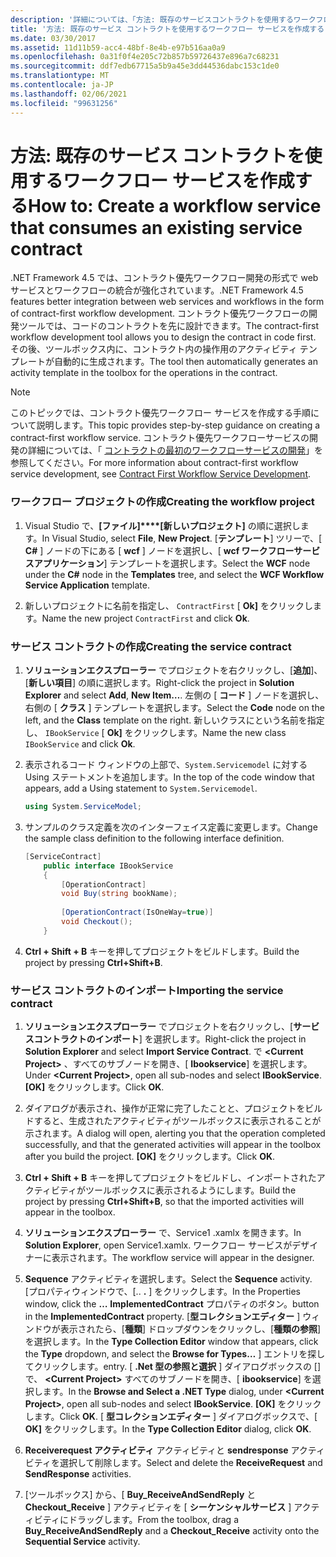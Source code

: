 ```yaml
---
description: '詳細については、「方法: 既存のサービスコントラクトを使用するワークフローサービスを作成する」を参照してください。'
title: '方法: 既存のサービス コントラクトを使用するワークフロー サービスを作成する'
ms.date: 03/30/2017
ms.assetid: 11d11b59-acc4-48bf-8e4b-e97b516aa0a9
ms.openlocfilehash: 0a31f0f4e205c72b857b59726437e896a7c68231
ms.sourcegitcommit: ddf7edb67715a5b9a45e3dd44536dabc153c1de0
ms.translationtype: MT
ms.contentlocale: ja-JP
ms.lasthandoff: 02/06/2021
ms.locfileid: "99631256"
---
```

# <a name="how-to-create-a-workflow-service-that-consumes-an-existing-service-contract"></a><span data-ttu-id="c0050-103">方法: 既存のサービス コントラクトを使用するワークフロー サービスを作成する</span><span class="sxs-lookup"><span data-stu-id="c0050-103">How to: Create a workflow service that consumes an existing service contract</span></span>

<span data-ttu-id="c0050-104">.NET Framework 4.5 では、コントラクト優先ワークフロー開発の形式で web サービスとワークフローの統合が強化されています。</span><span class="sxs-lookup"><span data-stu-id="c0050-104">.NET Framework 4.5 features better integration between web services and workflows in the form of contract-first workflow development.</span></span> <span data-ttu-id="c0050-105">コントラクト優先ワークフローの開発ツールでは、コードのコントラクトを先に設計できます。</span><span class="sxs-lookup"><span data-stu-id="c0050-105">The contract-first workflow development tool allows you to design the contract in code first.</span></span> <span data-ttu-id="c0050-106">その後、ツールボックス内に、コントラクト内の操作用のアクティビティ テンプレートが自動的に生成されます。</span><span class="sxs-lookup"><span data-stu-id="c0050-106">The tool then automatically generates an activity template in the toolbox for the operations in the contract.</span></span>  
  
> [!NOTE]
> <span data-ttu-id="c0050-107">このトピックでは、コントラクト優先ワークフロー サービスを作成する手順について説明します。</span><span class="sxs-lookup"><span data-stu-id="c0050-107">This topic provides step-by-step guidance on creating a contract-first workflow service.</span></span> <span data-ttu-id="c0050-108">コントラクト優先ワークフローサービスの開発の詳細については、「 [コントラクトの最初のワークフローサービスの開発](contract-first-workflow-service-development.md)」を参照してください。</span><span class="sxs-lookup"><span data-stu-id="c0050-108">For more information about contract-first workflow service development, see [Contract First Workflow Service Development](contract-first-workflow-service-development.md).</span></span>  
  
### <a name="creating-the-workflow-project"></a><span data-ttu-id="c0050-109">ワークフロー プロジェクトの作成</span><span class="sxs-lookup"><span data-stu-id="c0050-109">Creating the workflow project</span></span>  
  
1. <span data-ttu-id="c0050-110">Visual Studio で、**[ファイル]\*\*\*\*[新しいプロジェクト]** の順に選択します。</span><span class="sxs-lookup"><span data-stu-id="c0050-110">In Visual Studio, select **File**, **New Project**.</span></span> <span data-ttu-id="c0050-111">[**テンプレート**] ツリーで、[ **C#** ] ノードの下にある [ **wcf** ] ノードを選択し、[ **wcf ワークフローサービスアプリケーション**] テンプレートを選択します。</span><span class="sxs-lookup"><span data-stu-id="c0050-111">Select the **WCF** node under the **C#** node in the **Templates** tree, and select the **WCF Workflow Service Application** template.</span></span>  
  
2. <span data-ttu-id="c0050-112">新しいプロジェクトに名前を指定し、 `ContractFirst` [ **Ok]** をクリックします。</span><span class="sxs-lookup"><span data-stu-id="c0050-112">Name the new project `ContractFirst` and click **Ok**.</span></span>  
  
### <a name="creating-the-service-contract"></a><span data-ttu-id="c0050-113">サービス コントラクトの作成</span><span class="sxs-lookup"><span data-stu-id="c0050-113">Creating the service contract</span></span>  
  
1. <span data-ttu-id="c0050-114">**ソリューションエクスプローラー** でプロジェクトを右クリックし、[**追加**]、[**新しい項目**] の順に選択します。</span><span class="sxs-lookup"><span data-stu-id="c0050-114">Right-click the project in **Solution Explorer** and select **Add**, **New Item…**.</span></span> <span data-ttu-id="c0050-115">左側の [ **コード** ] ノードを選択し、右側の [ **クラス** ] テンプレートを選択します。</span><span class="sxs-lookup"><span data-stu-id="c0050-115">Select the **Code** node on the left, and the **Class** template on the right.</span></span> <span data-ttu-id="c0050-116">新しいクラスにという名前を指定し、 `IBookService` [ **Ok]** をクリックします。</span><span class="sxs-lookup"><span data-stu-id="c0050-116">Name the new class `IBookService` and click **Ok**.</span></span>  
  
2. <span data-ttu-id="c0050-117">表示されるコード ウィンドウの上部で、`System.Servicemodel` に対する Using ステートメントを追加します。</span><span class="sxs-lookup"><span data-stu-id="c0050-117">In the top of the code window that appears, add a Using statement to `System.Servicemodel`.</span></span>  
  
    ```csharp  
    using System.ServiceModel;  
    ```  
  
3. <span data-ttu-id="c0050-118">サンプルのクラス定義を次のインターフェイス定義に変更します。</span><span class="sxs-lookup"><span data-stu-id="c0050-118">Change the sample class definition to the following interface definition.</span></span>  
  
    ```csharp  
    [ServiceContract]  
        public interface IBookService  
        {  
            [OperationContract]  
            void Buy(string bookName);  
  
            [OperationContract(IsOneWay=true)]  
            void Checkout();  
        }  
    ```  
  
4. <span data-ttu-id="c0050-119">**Ctrl + Shift + B** キーを押してプロジェクトをビルドします。</span><span class="sxs-lookup"><span data-stu-id="c0050-119">Build the project by pressing **Ctrl+Shift+B**.</span></span>  
  
### <a name="importing-the-service-contract"></a><span data-ttu-id="c0050-120">サービス コントラクトのインポート</span><span class="sxs-lookup"><span data-stu-id="c0050-120">Importing the service contract</span></span>  
  
1. <span data-ttu-id="c0050-121">**ソリューションエクスプローラー** でプロジェクトを右クリックし、[**サービスコントラクトのインポート**] を選択します。</span><span class="sxs-lookup"><span data-stu-id="c0050-121">Right-click the project in **Solution Explorer** and select **Import Service Contract**.</span></span> <span data-ttu-id="c0050-122">で **\<Current Project>** 、すべてのサブノードを開き、[ **Ibookservice**] を選択します。</span><span class="sxs-lookup"><span data-stu-id="c0050-122">Under **\<Current Project>**, open all sub-nodes and select **IBookService**.</span></span> <span data-ttu-id="c0050-123">**[OK]** をクリックします。</span><span class="sxs-lookup"><span data-stu-id="c0050-123">Click **OK**.</span></span>  
  
2. <span data-ttu-id="c0050-124">ダイアログが表示され、操作が正常に完了したことと、プロジェクトをビルドすると、生成されたアクティビティがツールボックスに表示されることが示されます。</span><span class="sxs-lookup"><span data-stu-id="c0050-124">A dialog will open, alerting you that the operation completed successfully, and that the generated activities will appear in the toolbox after you build the project.</span></span> <span data-ttu-id="c0050-125">**[OK]** をクリックします。</span><span class="sxs-lookup"><span data-stu-id="c0050-125">Click **OK**.</span></span>  
  
3. <span data-ttu-id="c0050-126">**Ctrl + Shift + B** キーを押してプロジェクトをビルドし、インポートされたアクティビティがツールボックスに表示されるようにします。</span><span class="sxs-lookup"><span data-stu-id="c0050-126">Build the project by pressing **Ctrl+Shift+B**, so that the imported activities will appear in the toolbox.</span></span>  
  
4. <span data-ttu-id="c0050-127">**ソリューションエクスプローラー** で、Service1 .xamlx を開きます。</span><span class="sxs-lookup"><span data-stu-id="c0050-127">In **Solution Explorer**, open Service1.xamlx.</span></span> <span data-ttu-id="c0050-128">ワークフロー サービスがデザイナーに表示されます。</span><span class="sxs-lookup"><span data-stu-id="c0050-128">The workflow service will appear in the designer.</span></span>  
  
5. <span data-ttu-id="c0050-129">**Sequence** アクティビティを選択します。</span><span class="sxs-lookup"><span data-stu-id="c0050-129">Select the **Sequence** activity.</span></span> <span data-ttu-id="c0050-130">[プロパティウィンドウで、[.. **.** ] をクリックします。</span><span class="sxs-lookup"><span data-stu-id="c0050-130">In the Properties window, click the **…**</span></span> <span data-ttu-id="c0050-131">**ImplementedContract** プロパティのボタン。</span><span class="sxs-lookup"><span data-stu-id="c0050-131">button in the **ImplementedContract** property.</span></span> <span data-ttu-id="c0050-132">[**型コレクションエディター** ] ウィンドウが表示されたら、[**種類**] ドロップダウンをクリックし、[**種類の参照**] を選択します。</span><span class="sxs-lookup"><span data-stu-id="c0050-132">In the **Type Collection Editor** window that appears, click the **Type** dropdown, and select the **Browse for Types…**</span></span> <span data-ttu-id="c0050-133">] エントリを探してクリックします。</span><span class="sxs-lookup"><span data-stu-id="c0050-133">entry.</span></span> <span data-ttu-id="c0050-134">[ **.Net 型の参照と選択** ] ダイアログボックスの [] で、 **\<Current Project>** すべてのサブノードを開き、[ **ibookservice**] を選択します。</span><span class="sxs-lookup"><span data-stu-id="c0050-134">In the **Browse and Select a .NET Type** dialog, under **\<Current Project>**, open all sub-nodes and select **IBookService**.</span></span> <span data-ttu-id="c0050-135">**[OK]** をクリックします。</span><span class="sxs-lookup"><span data-stu-id="c0050-135">Click **OK**.</span></span> <span data-ttu-id="c0050-136">[ **型コレクションエディター** ] ダイアログボックスで、[ **OK]** をクリックします。</span><span class="sxs-lookup"><span data-stu-id="c0050-136">In the **Type Collection Editor** dialog, click **OK**.</span></span>  
  
6. <span data-ttu-id="c0050-137">**Receiverequest アクティビティ** アクティビティと **sendresponse** アクティビティを選択して削除します。</span><span class="sxs-lookup"><span data-stu-id="c0050-137">Select and delete the **ReceiveRequest** and **SendResponse** activities.</span></span>  
  
7. <span data-ttu-id="c0050-138">[ツールボックス] から、[ **Buy_ReceiveAndSendReply** と **Checkout_Receive** ] アクティビティを [ **シーケンシャルサービス** ] アクティビティにドラッグします。</span><span class="sxs-lookup"><span data-stu-id="c0050-138">From the toolbox, drag a **Buy_ReceiveAndSendReply** and a **Checkout_Receive** activity onto the **Sequential Service** activity.</span></span>
